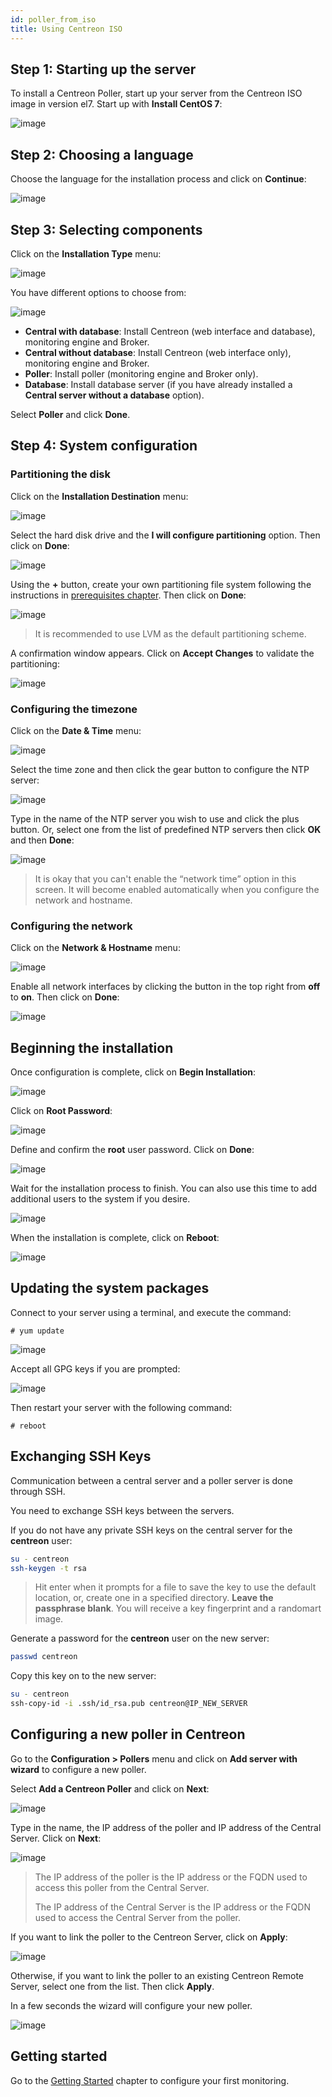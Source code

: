```yaml
---
id: poller_from_iso
title: Using Centreon ISO
---
```


## Step 1: Starting up the server

To install a Centreon Poller, start up your server from the Centreon ISO image in version el7.
Start up with **Install CentOS 7**:

![image](assets/installation/01_bootmenu.png)

## Step 2: Choosing a language

Choose the language for the installation process and click on **Continue**:

![image](assets/installation/02_select_install_lang.png)

## Step 3: Selecting components

Click on the **Installation Type** menu:

![image](assets/installation/03_menu_type_install.png)

You have different options to choose from:

![image](assets/installation/poller/07installpoller.png)

* **Central with database**: Install Centreon (web interface and database), monitoring engine and Broker.
* **Central without database**: Install Centreon (web interface only), monitoring engine and Broker.
* **Poller**: Install poller (monitoring engine and Broker only).
* **Database**: Install database server (if you have already installed a **Central server without a database** option).

Select **Poller** and click **Done**.

## Step 4: System configuration

### Partitioning the disk

Click on the **Installation Destination** menu:

![image](assets/installation/05_menu_filesystem.png)

Select the hard disk drive and the **I will configure partitioning** option. Then click on **Done**:

![image](assets/installation/06_select_disk.png)

Using the **+** button, create your own partitioning file system following the instructions in
[prerequisites chapter](prerequisites#define-disk-space). Then click on **Done**:

![image](assets/installation/07_partitioning_filesystem.png)

> It is recommended to use LVM as the default partitioning scheme.

A confirmation window appears. Click on **Accept Changes** to validate the partitioning:

![image](assets/installation/08_apply_changes.png)

### Configuring the timezone

Click on the **Date & Time** menu:

![image](assets/installation/11_menu_timezone.png)

Select the time zone and then click the gear button to configure the NTP server:

![image](assets/installation/12_select_timzeone.png)

Type in the name of the NTP server you wish to use and click the plus button. Or, select one from the list of
predefined NTP servers then click **OK** and then **Done**:

![image](assets/installation/13_enable_ntp.png)

> It is okay that you can't enable the “network time” option in this screen. It will become enabled automatically when
> you configure the network and hostname.

### Configuring the network

Click on the **Network & Hostname** menu:

![image](assets/installation/09_menu_network.png)

Enable all network interfaces by clicking the button in the top right from **off** to **on**. Then click on **Done**:

![image](assets/installation/10_network_hostname.png)

## Beginning the installation

Once configuration is complete, click on **Begin Installation**:

![image](assets/installation/14_begin_install.png)

Click on **Root Password**:

![image](assets/installation/15_menu_root_password.png)

Define and confirm the **root** user password. Click on **Done**:

![image](assets/installation/16_define_root_password.png)

Wait for the installation process to finish. You can also use this time to add additional users to the system if you
desire.

![image](assets/installation/17_wait_install.png)

When the installation is complete, click on **Reboot**:

![image](assets/installation/18_reboot_server.png)

## Updating the system packages

Connect to your server using a terminal, and execute the command:

```Bah
# yum update
```

![image](assets/installation/19_update_system.png)

Accept all GPG keys if you are prompted:

![image](assets/installation/20_accept_gpg_key.png)

Then restart your server with the following command:

```Bah
# reboot
```

## Exchanging SSH Keys

Communication between a central server and a poller server is done through SSH.

You need to exchange SSH keys between the servers.

If you do not have any private SSH keys on the central server for the **centreon** user:
```Bash
su - centreon
ssh-keygen -t rsa
```

> Hit enter when it prompts for a file to save the key to use the default location, or, create one in a specified
> directory. **Leave the passphrase blank**. You will receive a key fingerprint and a randomart image.

Generate a password for the **centreon** user on the new server:
```Bash
passwd centreon
```

Copy this key on to the new server:
```Bash
su - centreon
ssh-copy-id -i .ssh/id_rsa.pub centreon@IP_NEW_SERVER
```

## Configuring a new poller in Centreon

Go to the **Configuration > Pollers** menu and click on **Add server with wizard** to configure a new poller.

Select **Add a Centreon Poller** and click on **Next**:

![image](assets/installation/poller/wizard_add_poller_1.png)

Type in the name, the IP address of the poller and IP address of the Central Server. Click on **Next**:

![image](assets/installation/poller/wizard_add_poller_2.png)

> The IP address of the poller is the IP address or the FQDN used to access this poller from the Central Server.
>
> The IP address of the Central Server is the IP address or the FQDN used to access the Central Server from the poller.

If you want to link the poller to the Centreon Server, click on **Apply**:

![image](assets/installation/poller/wizard_add_poller_3.png)

Otherwise, if you want to link the poller to an existing Centreon Remote Server, select one from the list. Then click **Apply**.

In a few seconds the wizard will configure your new poller.

![image](assets/installation/poller/wizard_add_poller_5.png)

## Getting started

Go to the [Getting Started](../tutorials/tutorials) chapter to configure your first monitoring.
